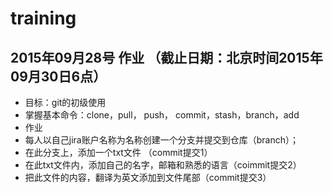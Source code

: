 # training
## 2015年09月28号 作业 （截止日期：北京时间2015年09月30日6点）
- 目标：git的初级使用
 - 掌握基本命令：clone，pull， push， commit，stash，branch，add
- 作业
 - 每人以自己jira账户名称为名称创建一个分支并提交到仓库（branch）；
 - 在此分支上，添加一个txt文件 （commit提交1）
 - 在此txt文件内，添加自己的名字，邮箱和熟悉的语言（coimmit提交2）
 - 把此文件的内容，翻译为英文添加到文件尾部（commit提交3）